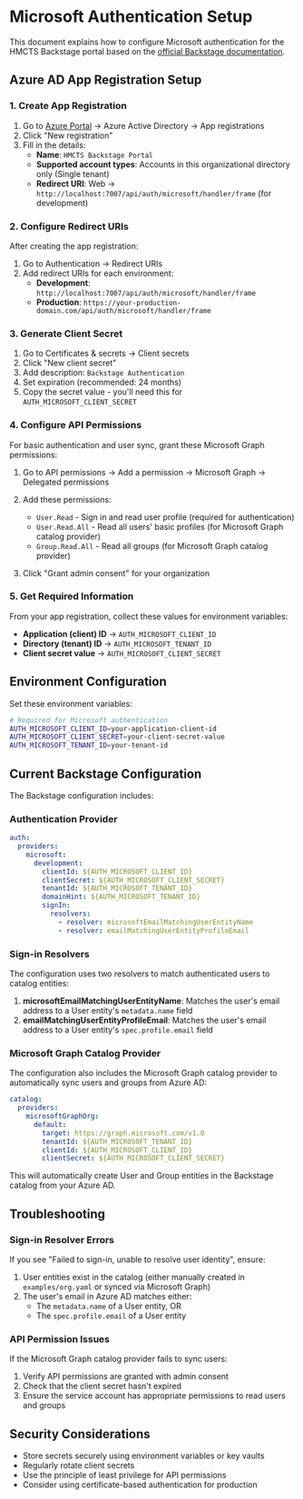 # Microsoft Authentication Setup

This document explains how to configure Microsoft authentication for the HMCTS Backstage portal based on the [official Backstage documentation](https://backstage.io/docs/auth/microsoft/provider/#configure-app-registration-on-azure).

## Azure AD App Registration Setup

### 1. Create App Registration

1. Go to [Azure Portal](https://portal.azure.com) → Azure Active Directory → App registrations
2. Click "New registration"
3. Fill in the details:
   - **Name**: `HMCTS Backstage Portal`
   - **Supported account types**: Accounts in this organizational directory only (Single tenant)
   - **Redirect URI**: Web → `http://localhost:7007/api/auth/microsoft/handler/frame` (for development)

### 2. Configure Redirect URIs

After creating the app registration:

1. Go to Authentication → Redirect URIs
2. Add redirect URIs for each environment:
   - **Development**: `http://localhost:7007/api/auth/microsoft/handler/frame`
   - **Production**: `https://your-production-domain.com/api/auth/microsoft/handler/frame`

### 3. Generate Client Secret

1. Go to Certificates & secrets → Client secrets
2. Click "New client secret"
3. Add description: `Backstage Authentication`
4. Set expiration (recommended: 24 months)
5. Copy the secret value - you'll need this for `AUTH_MICROSOFT_CLIENT_SECRET`

### 4. Configure API Permissions

For basic authentication and user sync, grant these Microsoft Graph permissions:

1. Go to API permissions → Add a permission → Microsoft Graph → Delegated permissions
2. Add these permissions:
   - `User.Read` - Sign in and read user profile (required for authentication)
   - `User.Read.All` - Read all users' basic profiles (for Microsoft Graph catalog provider)
   - `Group.Read.All` - Read all groups (for Microsoft Graph catalog provider)

3. Click "Grant admin consent" for your organization

### 5. Get Required Information

From your app registration, collect these values for environment variables:

- **Application (client) ID** → `AUTH_MICROSOFT_CLIENT_ID`
- **Directory (tenant) ID** → `AUTH_MICROSOFT_TENANT_ID`
- **Client secret value** → `AUTH_MICROSOFT_CLIENT_SECRET`

## Environment Configuration

Set these environment variables:

```bash
# Required for Microsoft authentication
AUTH_MICROSOFT_CLIENT_ID=your-application-client-id
AUTH_MICROSOFT_CLIENT_SECRET=your-client-secret-value
AUTH_MICROSOFT_TENANT_ID=your-tenant-id
```

## Current Backstage Configuration

The Backstage configuration includes:

### Authentication Provider

```yaml
auth:
  providers:
    microsoft:
      development:
        clientId: ${AUTH_MICROSOFT_CLIENT_ID}
        clientSecret: ${AUTH_MICROSOFT_CLIENT_SECRET}
        tenantId: ${AUTH_MICROSOFT_TENANT_ID}
        domainHint: ${AUTH_MICROSOFT_TENANT_ID}
        signIn:
          resolvers:
            - resolver: microsoftEmailMatchingUserEntityName
            - resolver: emailMatchingUserEntityProfileEmail
```

### Sign-in Resolvers

The configuration uses two resolvers to match authenticated users to catalog entities:

1. **microsoftEmailMatchingUserEntityName**: Matches the user's email address to a User entity's `metadata.name` field
2. **emailMatchingUserEntityProfileEmail**: Matches the user's email address to a User entity's `spec.profile.email` field

### Microsoft Graph Catalog Provider

The configuration also includes the Microsoft Graph catalog provider to automatically sync users and groups from Azure AD:

```yaml
catalog:
  providers:
    microsoftGraphOrg:
      default:
        target: https://graph.microsoft.com/v1.0
        tenantId: ${AUTH_MICROSOFT_TENANT_ID}
        clientId: ${AUTH_MICROSOFT_CLIENT_ID}
        clientSecret: ${AUTH_MICROSOFT_CLIENT_SECRET}
```

This will automatically create User and Group entities in the Backstage catalog from your Azure AD.

## Troubleshooting

### Sign-in Resolver Errors

If you see "Failed to sign-in, unable to resolve user identity", ensure:

1. User entities exist in the catalog (either manually created in `examples/org.yaml` or synced via Microsoft Graph)
2. The user's email in Azure AD matches either:
   - The `metadata.name` of a User entity, OR
   - The `spec.profile.email` of a User entity

### API Permission Issues

If the Microsoft Graph catalog provider fails to sync users:

1. Verify API permissions are granted with admin consent
2. Check that the client secret hasn't expired
3. Ensure the service account has appropriate permissions to read users and groups

## Security Considerations

- Store secrets securely using environment variables or key vaults
- Regularly rotate client secrets
- Use the principle of least privilege for API permissions
- Consider using certificate-based authentication for production